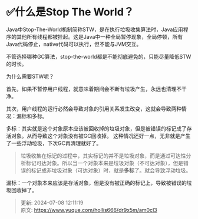 # ✅什么是Stop The World？



Java中Stop-The-World机制简称STW，是在执行垃圾收集算法时，Java应用程序的其他所有线程都被挂起。这是Java中一种全局暂停现象，全局停顿，所有Java代码停止，native代码可以执行，但不能与JVM交互。



不管选择哪种GC算法，stop-the-world都是不能彻底避免的，只能尽量降低STW的时长。



为什么需要STW呢？



首先，如果不暂停用户线程，就意味着期间会不断有垃圾产生，永远也清理不干净。

  
其次，用户线程的运行必然会导致对象的引用关系发生改变，这就会导致两种情况：漏标和多标。



多标：其实就是这个对象原本应该被回收掉的垃圾对象，但是被错误的标记成了存活对象。从而导致这个对象没有被GC回收掉。 这种情况还好一点，无非就是产生了一些浮动垃圾，下次GC再清理就好了。



> 垃圾收集在标记的过程中，其实标记的并不是垃圾对象，而是通过可达性分析标记可达对象。所以当一个对象本来是垃圾对象（不可达对象），但是错误的标记成非垃圾对象（可达对象）时，就是**多标**了。就会导致浮动垃圾。
>



漏标：一个对象本来应该是存活对象，但是没有被正确的标记上，导致被错误的垃圾回收掉了。



> 更新: 2024-07-08 12:11:19  
> 原文: <https://www.yuque.com/hollis666/dr9x5m/am0cl3>